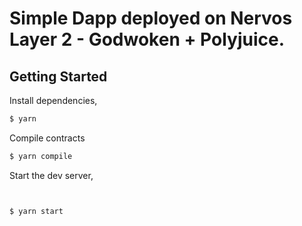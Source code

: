 # Simple Dapp deployed on Nervos Layer 2 - Godwoken + Polyjuice.

## Getting Started

Install dependencies,

```bash
$ yarn
```


Compile contracts
```bash
$ yarn compile
```

Start the dev server,

```bash


$ yarn start
```
